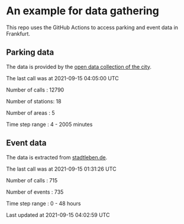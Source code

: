# An example for data gathering

This repo uses the GitHub Actions to access parking and event data in Frankfurt.

## Parking data
The data is provided by the [open data collection of the city](https://www.offenedaten.frankfurt.de/).

The last call was at 2021-09-15 04:05:00 UTC

Number of calls   : 12790

Number of stations:    18

Number of areas   :     5

Time step range   :     4 -  2005 minutes


## Event data
The data is extracted from [stadtleben.de](https://stadtleben.de/frankfurt/).

The last call was at 2021-09-15 01:31:26 UTC

Number of calls   : 715

Number of events  : 735

Time step range   :   0 -  48 hours


Last updated at 2021-09-15 04:02:59 UTC
